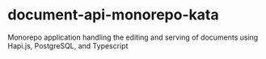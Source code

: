 # document-api-monorepo-kata
Monorepo application handling the editing and serving of documents using Hapi.js, PostgreSQL, and Typescript
